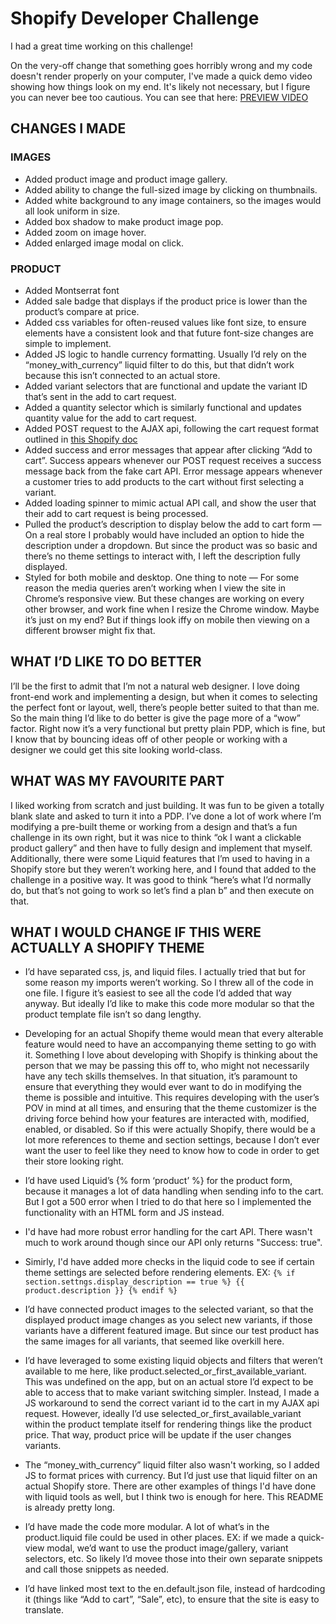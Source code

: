 # Shopify Developer Challenge

I had a great time working on this challenge! 

On the very-off change that something goes horribly wrong and my code doesn't render properly on your computer, I've made a quick demo video showing how things look on my end. It's likely not necessary, but I figure you can never bee too cautious. You can see that here:
[PREVIEW VIDEO](https://share.zight.com/KouKldKl)

## CHANGES I MADE

### IMAGES
- Added product image and product image gallery.
- Added ability to change the full-sized image by clicking on thumbnails.
- Added white background to any image containers, so the images would all look uniform in size. 
- Added box shadow to make product image pop.
- Added zoom on image hover.
- Added enlarged image modal on click.

### PRODUCT

- Added Montserrat font 
- Added sale badge that displays if the product price is lower than the product’s compare at price.
- Added css variables for often-reused values like font size, to ensure elements have a consistent look and that future font-size changes are simple to implement.
- Added JS logic to handle currency formatting. Usually I’d rely on the “money_with_currency” liquid filter to do this, but that didn’t work because this isn’t connected to an actual store. 
- Added variant selectors that are functional and update the variant ID that’s sent in the add to cart request.
- Added a quantity selector which is similarly functional and updates quantity value for the add to cart request.
- Added POST request to the AJAX api, following the cart request format outlined in [this Shopify doc](https://shopify.dev/docs/api/ajax/reference/cart)
- Added success and error messages that appear after clicking “Add to cart”. Success appears whenever our POST request receives a success message back from the fake cart API. Error message appears whenever a customer tries to add products to the cart without first selecting a variant.
- Added loading spinner to mimic actual API call, and show the user that their add to cart request is being processed.
- Pulled the product’s description to display below the add to cart form — On a real store I probably would have included an option to hide the description under a dropdown. But since the product was so basic and there’s no theme settings to interact with, I left the description fully displayed. 
- Styled for both mobile and desktop. One thing to note —  For some reason the media queries aren’t working when I view the site in Chrome’s responsive view. But these changes are working on every other browser, and work fine when I resize the Chrome window. Maybe it’s just on my end? But if things look iffy on mobile then viewing on a different browser might fix that. 



## WHAT I’D LIKE TO DO BETTER

I’ll be the first to admit that I’m not a natural web designer. I love doing front-end work and implementing a design, but when it comes to selecting the perfect font or layout, well, there’s people better suited to that than me. So the main thing I’d like to do better is give the page more of a “wow” factor. Right now it’s a very functional but pretty plain PDP, which is fine, but I know that by bouncing ideas off of other people or working with a designer we could get this site looking world-class. 

## WHAT WAS MY FAVOURITE PART  

I liked working from scratch and just building. It was fun to be given a totally blank slate and asked to turn it into a PDP. I’ve done a lot of work where I’m modifying a pre-built theme or working from a design and that’s a fun challenge in its own right, but it was nice to think “ok I want a clickable product gallery” and then have to fully design and implement that myself. Additionally, there were some Liquid features that I’m used to having in a Shopify store but they weren’t working here, and I found that added to the challenge in a positive way. It was good to think “here’s what I’d normally do, but that’s not going to work so let’s find a plan b” and then execute on that.


## WHAT I WOULD CHANGE IF THIS WERE ACTUALLY A SHOPIFY THEME

- I’d have separated css, js, and liquid files. I actually tried that but for some reason my imports weren’t working. So I threw all of the code in one file. I figure it’s easiest to see all the code I’d added that way anyway. But ideally I’d like to make this code more modular so that the product template file isn’t so dang lengthy.

- Developing for an actual Shopify theme would mean that every alterable feature would need to have an accompanying theme setting to go with it. Something I love about developing with Shopify is thinking about the person that we may be passing this off to, who might not necessarily have any tech skills themselves. In that situation, it’s paramount to ensure that everything they would ever want to do in modifying the theme is possible and intuitive. This requires developing with the user’s POV in mind at all times, and ensuring that the theme customizer is the driving force behind how your features are interacted with, modified, enabled, or disabled. So if this were actually Shopify, there would be a lot more references to theme and section settings, because I don’t ever want the user to feel like they need to know how to code in order to get their store looking right.  

- I’d have used Liquid’s {% form ‘product’ %} for the product form, because it manages a lot of data handling when sending info to the cart. But I got a 500 error when I tried to do that here so I implemented the functionality with an HTML form and JS instead.

- I'd have had more robust error handling for the cart API. There wasn't much to work around though since our API only returns "Success: true".

- Simirly, I'd have added more checks in the liquid code to see if certain theme settings are selected before rendering elements. EX: `{% if section.settngs.display_description == true %} {{ product.description }} {% endif %}`

- I’d have connected product images to the selected variant, so that the displayed product image changes as you select new variants, if those variants have a different featured image. But since our test product has the same images for all variants, that seemed like overkill here.

- I’d have leveraged to some existing liquid objects and filters that weren’t available to me here, like product.selected_or_first_available_variant. This was undefined on the app, but on an actual store I’d expect to be able to access that to make variant switching simpler. Instead, I made a JS workaround to send the correct variant id to the cart in my AJAX api request. However, ideally I’d use selected_or_first_available_variant within the product template itself for rendering things like the product price. That way, product price will be update if the user changes variants. 

- The “money_with_currency” liquid filter also wasn't working, so I added JS to format prices with currency. But I’d just use that liquid filter on an actual Shopify store. There are other examples of things I'd have done with liquid tools as well, but I think two is enough for here. This README is already pretty long.

- I’d have made the code more modular. A lot of what’s in the product.liquid file could be used in other places. EX: if we made a quick-view modal, we’d want to use the product image/gallery, variant selectors, etc. So likely I’d movee those into their own separate snippets and call those snippets as needed. 

- I’d have linked most text to the en.default.json file, instead of hardcoding it (things like “Add to cart”, “Sale”, etc), to ensure that the site is easy to translate.
